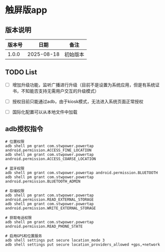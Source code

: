 # 触屏版app

## 版本说明

| 版本号   | 日期         | 备注   |
|-------|------------|------|
| 1.0.0 | 2025-08-18 | 初始版本 |


## TODO List

- [ ] 增加升级功能，监听广播进行升级（目前不是设置为系统应用，但是有系统证书，不知能否支持无需用户交互的升级模式）
- [ ] 授权目前只能通过adb，由于kiosk模式，无法进入系统页面正常授权
- [ ] 国际化配置可以从本地文件中加载


## adb授权指令

```shell
# 位置权限
adb shell pm grant com.stwpower.powertap android.permission.ACCESS_FINE_LOCATION
adb shell pm grant com.stwpower.powertap android.permission.ACCESS_COARSE_LOCATION

# 蓝牙权限
adb shell pm grant com.stwpower.powertap android.permission.BLUETOOTH
adb shell pm grant com.stwpower.powertap android.permission.BLUETOOTH_ADMIN

# 存储权限
adb shell pm grant com.stwpower.powertap android.permission.READ_EXTERNAL_STORAGE
adb shell pm grant com.stwpower.powertap android.permission.WRITE_EXTERNAL_STORAGE

# 获取电话权限
adb shell pm grant com.stwpower.powertap android.permission.READ_PHONE_STATE

# 启用GPS和位置服务
adb shell settings put secure location_mode 3
adb shell settings put secure location_providers_allowed +gps,+network

```
